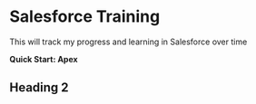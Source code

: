 # Salesforce Training

This will track my progress and learning in Salesforce over time

**Quick Start: Apex**

## Heading 2

